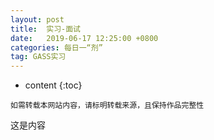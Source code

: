 ```yaml
---
layout: post
title:  实习-面试
date:   2019-06-17 12:25:00 +0800
categories: 每日一“剂”
tag: GASS实习
---
```


* content
{:toc}


`如需转载本网站内容，请标明转载来源，且保持作品完整性`

这是内容